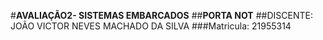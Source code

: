 #**AVALIAÇÃO2- SISTEMAS EMBARCADOS**
##**PORTA NOT**
##DISCENTE: JOÃO VICTOR NEVES MACHADO DA SILVA
###Matricula: 21955314
